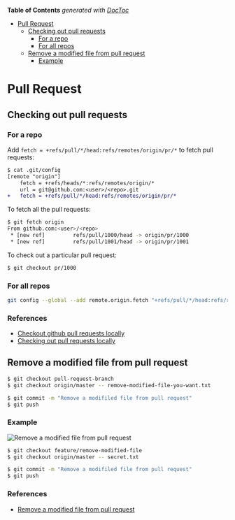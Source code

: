 <!-- START doctoc generated TOC please keep comment here to allow auto update -->
<!-- DON'T EDIT THIS SECTION, INSTEAD RE-RUN doctoc TO UPDATE -->
**Table of Contents**  *generated with [DocToc](https://github.com/thlorenz/doctoc)*

- [Pull Request](#pull-request)
  - [Checking out pull requests](#checking-out-pull-requests)
    - [For a repo](#for-a-repo)
    - [For all repos](#for-all-repos)
  - [Remove a modified file from pull request](#remove-a-modified-file-from-pull-request)
    - [Example](#example)

<!-- END doctoc generated TOC please keep comment here to allow auto update -->

# Pull Request

## Checking out pull requests

### For a repo

Add `fetch = +refs/pull/*/head:refs/remotes/origin/pr/*` to fetch pull requests:

```diff
$ cat .git/config
[remote "origin"]
	fetch = +refs/heads/*:refs/remotes/origin/*
	url = git@github.com:<user>/<repo>.git
+	fetch = +refs/pull/*/head:refs/remotes/origin/pr/*
```

To fetch all the pull requests:

```bash
$ git fetch origin
From github.com:<user>/<repo>
 * [new ref]         refs/pull/1000/head -> origin/pr/1000
 * [new ref]         refs/pull/1001/head -> origin/pr/1001
```

To check out a particular pull request:

```bash
$ git checkout pr/1000
```

### For all repos

```bash
git config --global --add remote.origin.fetch "+refs/pull/*/head:refs/remotes/origin/pr/*"
```

### References

- [Checkout github pull requests locally](https://gist.github.com/piscisaureus/3342247)
- [Checking out pull requests locally](https://help.github.com/articles/checking-out-pull-requests-locally/)

## Remove a modified file from pull request

```bash
$ git checkout pull-request-branch
$ git checkout origin/master -- remove-modified-file-you-want.txt
```

```bash
$ git commit -m "Remove a modifiled file from pull request"
$ git push
```

### Example

![Remove a modified file from pull request](https://user-images.githubusercontent.com/1587053/32030174-39892c02-ba34-11e7-9709-eab8d3249306.png)

```bash
$ git checkout feature/remove-modified-file
$ git checkout origin/master -- secret.txt
```

```bash
$ git commit -m "Remove a modifiled file from pull request"
$ git push
```

### References

- [Remove a modified file from pull request](https://stackoverflow.com/questions/39459467/remove-a-modified-file-from-pull-request)
